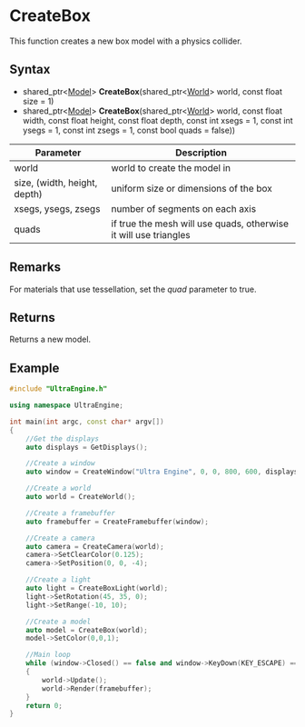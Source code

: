 # CreateBox

This function creates a new box model with a physics collider.

## Syntax

- shared_ptr<[Model](Model.md)\> **CreateBox**(shared_ptr<[World](World.md)\> world, const float size = 1)
- shared_ptr<[Model](Model.md)\> **CreateBox**(shared_ptr<[World](World.md)\> world, const float width, const float height, const float depth, const int xsegs = 1, const int ysegs = 1, const int zsegs = 1, const bool quads = false))

| Parameter | Description |
|---|---|
| world | world to create the model in |
| size, (width, height, depth) | uniform size or dimensions of the box |
| xsegs, ysegs, zsegs | number of segments on each axis |
| quads | if true the mesh will use quads, otherwise it will use triangles |

## Remarks

For materials that use tessellation, set the *quad* parameter to true.

## Returns

Returns a new model.

## Example

```c++
#include "UltraEngine.h"

using namespace UltraEngine;

int main(int argc, const char* argv[])
{
    //Get the displays
    auto displays = GetDisplays();

    //Create a window
    auto window = CreateWindow("Ultra Engine", 0, 0, 800, 600, displays[0], WINDOW_CENTER | WINDOW_TITLEBAR);

    //Create a world
    auto world = CreateWorld();

    //Create a framebuffer
    auto framebuffer = CreateFramebuffer(window);

    //Create a camera
    auto camera = CreateCamera(world);
    camera->SetClearColor(0.125);
    camera->SetPosition(0, 0, -4);

    //Create a light
    auto light = CreateBoxLight(world);
    light->SetRotation(45, 35, 0);
    light->SetRange(-10, 10);

    //Create a model
    auto model = CreateBox(world);
    model->SetColor(0,0,1);

    //Main loop
    while (window->Closed() == false and window->KeyDown(KEY_ESCAPE) == false)
    {
        world->Update();
        world->Render(framebuffer);
    }
    return 0;
}
```
